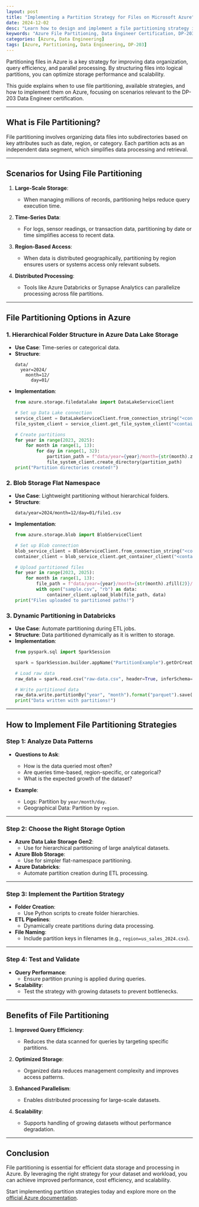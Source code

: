 ```yaml
---
layout: post
title: "Implementing a Partition Strategy for Files on Microsoft Azure"
date: 2024-12-02
desc: "Learn how to design and implement a file partitioning strategy in Azure for efficient data storage and processing."
keywords: "Azure File Partitioning, Data Engineer Certification, DP-203, Partition Strategy, Azure Data Lake"
categories: [Azure, Data Engineering]
tags: [Azure, Partitioning, Data Engineering, DP-203]
---
```


Partitioning files in Azure is a key strategy for improving data organization, query efficiency, and parallel processing. By structuring files into logical partitions, you can optimize storage performance and scalability.

This guide explains when to use file partitioning, available strategies, and how to implement them on Azure, focusing on scenarios relevant to the DP-203 Data Engineer certification.

---

## What is File Partitioning?

File partitioning involves organizing data files into subdirectories based on key attributes such as date, region, or category. Each partition acts as an independent data segment, which simplifies data processing and retrieval.

---

## Scenarios for Using File Partitioning

1. **Large-Scale Storage**:
   - When managing millions of records, partitioning helps reduce query execution time.

2. **Time-Series Data**:
   - For logs, sensor readings, or transaction data, partitioning by date or time simplifies access to recent data.

3. **Region-Based Access**:
   - When data is distributed geographically, partitioning by region ensures users or systems access only relevant subsets.

4. **Distributed Processing**:
   - Tools like Azure Databricks or Synapse Analytics can parallelize processing across file partitions.

---

## File Partitioning Options in Azure

### 1. **Hierarchical Folder Structure in Azure Data Lake Storage**
   - **Use Case**: Time-series or categorical data.
   - **Structure**:
     ```
     data/
       year=2024/
         month=12/
           day=01/
     ```
   - **Implementation**:
     ```python
     from azure.storage.filedatalake import DataLakeServiceClient

     # Set up Data Lake connection
     service_client = DataLakeServiceClient.from_connection_string("<connection_string>")
     file_system_client = service_client.get_file_system_client("<container_name>")

     # Create partitions
     for year in range(2023, 2025):
         for month in range(1, 13):
             for day in range(1, 32):
                 partition_path = f"data/year={year}/month={str(month).zfill(2)}/day={str(day).zfill(2)}"
                 file_system_client.create_directory(partition_path)
     print("Partition directories created!")
     ```

### 2. **Blob Storage Flat Namespace**
   - **Use Case**: Lightweight partitioning without hierarchical folders.
   - **Structure**:
     ```
     data/year=2024/month=12/day=01/file1.csv
     ```
   - **Implementation**:
     ```python
     from azure.storage.blob import BlobServiceClient

     # Set up Blob connection
     blob_service_client = BlobServiceClient.from_connection_string("<connection_string>")
     container_client = blob_service_client.get_container_client("<container_name>")

     # Upload partitioned files
     for year in range(2023, 2025):
         for month in range(1, 13):
             file_path = f"data/year={year}/month={str(month).zfill(2)}/sample.csv"
             with open("sample.csv", "rb") as data:
                 container_client.upload_blob(file_path, data)
     print("Files uploaded to partitioned paths!")
     ```

### 3. **Dynamic Partitioning in Databricks**
   - **Use Case**: Automate partitioning during ETL jobs.
   - **Structure**: Data partitioned dynamically as it is written to storage.
   - **Implementation**:
     ```python
     from pyspark.sql import SparkSession

     spark = SparkSession.builder.appName("PartitionExample").getOrCreate()

     # Load raw data
     raw_data = spark.read.csv("raw-data.csv", header=True, inferSchema=True)

     # Write partitioned data
     raw_data.write.partitionBy("year", "month").format("parquet").save("abfss://<container>@<storage_account>.dfs.core.windows.net/data")
     print("Data written with partitions!")
     ```

---

## How to Implement File Partitioning Strategies

### Step 1: **Analyze Data Patterns**
   - **Questions to Ask**:
     - How is the data queried most often?
     - Are queries time-based, region-specific, or categorical?
     - What is the expected growth of the dataset?

   - **Example**:
     - Logs: Partition by `year/month/day`.
     - Geographical Data: Partition by `region`.

---

### Step 2: **Choose the Right Storage Option**
   - **Azure Data Lake Storage Gen2**:
     - Use for hierarchical partitioning of large analytical datasets.
   - **Azure Blob Storage**:
     - Use for simpler flat-namespace partitioning.
   - **Azure Databricks**:
     - Automate partition creation during ETL processing.

---

### Step 3: **Implement the Partition Strategy**
   - **Folder Creation**:
     - Use Python scripts to create folder hierarchies.
   - **ETL Pipelines**:
     - Dynamically create partitions during data processing.
   - **File Naming**:
     - Include partition keys in filenames (e.g., `region=us_sales_2024.csv`).

---

### Step 4: **Test and Validate**
   - **Query Performance**:
     - Ensure partition pruning is applied during queries.
   - **Scalability**:
     - Test the strategy with growing datasets to prevent bottlenecks.

---

## Benefits of File Partitioning

1. **Improved Query Efficiency**:
   - Reduces the data scanned for queries by targeting specific partitions.

2. **Optimized Storage**:
   - Organized data reduces management complexity and improves access patterns.

3. **Enhanced Parallelism**:
   - Enables distributed processing for large-scale datasets.

4. **Scalability**:
   - Supports handling of growing datasets without performance degradation.

---

## Conclusion

File partitioning is essential for efficient data storage and processing in Azure. By leveraging the right strategy for your dataset and workload, you can achieve improved performance, cost efficiency, and scalability.

Start implementing partition strategies today and explore more on the [official Azure documentation](https://learn.microsoft.com/azure/).
